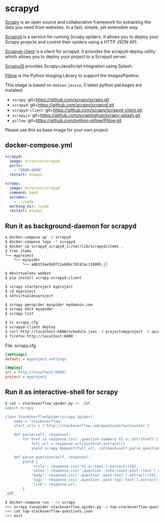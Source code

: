 scrapyd
=======


[Scrapy][1] is an open source and collaborative framework for extracting the
data you need from websites. In a fast, simple, yet extensible way.

[Scrapyd][2] is a service for running Scrapy spiders.  It allows you to deploy
your Scrapy projects and control their spiders using a HTTP JSON API.

[Scrapyd-client][3] is a client for scrapyd. It provides the scrapyd-deploy
utility which allows you to deploy your project to a Scrapyd server.

[ScrapyJS][4] provides Scrapy+JavaScript integration using Splash.

[Pillow][5] is the Python Imaging Library to support the ImagesPipeline.

This image is based on `debian:jessie`, 5 latest python packages are installed:

- `scrapy`: git+https://github.com/scrapy/scrapy.git
- `scrapyd`: git+https://github.com/scrapy/scrapyd.git
- `scrapyd-client`: git+https://github.com/scrapy/scrapyd-client.git
- `scrapyjs`: git+https://github.com/scrapinghub/scrapy-splash.git
- `pillow`: git+https://github.com/python-pillow/Pillow.git

Please use this as base image for your own project.

## docker-compose.yml

```yaml
scrapyd:
  image: dcrucsco/scrapyd
  ports:
    - "6800:6800"
  restart: always

scrapy:
  image: dcrucsco/scrapyd
  command: bash
  volumes:
    - .:/code
  working_dir: /code
  restart: always
```

## Run it as background-daemon for scrapyd

```bash
$ docker-compose up -d scrapyd
$ docker-compose logs -f scrapyd
$ docker cp scrapyd_scrapyd_1:/var/lib/scrapyd/items .
$ tree items
└── myproject
    └── myspider
        └── ad6153ee5b0711e68bc70242ac110005.jl
```

```bash
$ mkvirtualenv webbot
$ pip install scrapy scrapyd-client

$ scrapy startproject myproject
$ cd myproject
$ setvirtualenvproject

$ scrapy genspider myspider mydomain.com
$ scrapy edit myspider
$ scrapy list

$ vi scrapy.cfg
$ scrapyd-client deploy
$ curl http://localhost:6800/schedule.json -d project=myproject -d spider=myspider
$ firefox http://localhost:6800
```

File: scrapy.cfg

```ini
[settings]
default = myproject.settings

[deploy]
url = http://localhost:6800/
project = myproject
```

## Run it as interactive-shell for scrapy

```bash
$ cat > stackoverflow_spider.py << _EOF_
import scrapy

class StackOverflowSpider(scrapy.Spider):
    name = 'stackoverflow'
    start_urls = ['http://stackoverflow.com/questions?sort=votes']

    def parse(self, response):
        for href in response.css('.question-summary h3 a::attr(href)'):
            full_url = response.urljoin(href.extract())
            yield scrapy.Request(full_url, callback=self.parse_question)

    def parse_question(self, response):
        yield {
            'title': response.css('h1 a::text').extract()[0],
            'votes': response.css('.question .vote-count-post::text').extract()[0],
            'body': response.css('.question .post-text').extract()[0],
            'tags': response.css('.question .post-tag::text').extract(),
            'link': response.url,
        }
_EOF_

$ docker-compose run --rm scrapy
>>> scrapy runspider stackoverflow_spider.py -o top-stackoverflow-questions.json
>>> cat top-stackoverflow-questions.json
>>> exit
```

[1]: https://github.com/scrapy/scrapy
[2]: https://github.com/scrapy/scrapyd
[3]: https://github.com/scrapy/scrapyd-client
[4]: https://github.com/scrapinghub/scrapy-splash
[5]: https://github.com/python-pillow/Pillow

